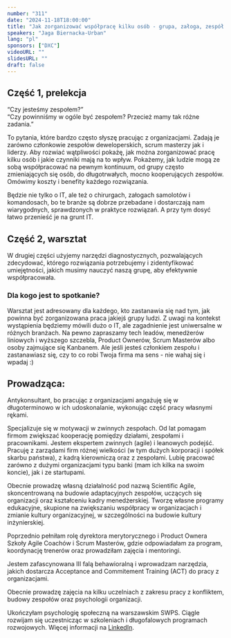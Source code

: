 ```yaml
---
number: "311"
date: "2024-11-18T18:00:00"
title: "Jak zorganizować współpracę kilku osób - grupa, załoga, zespół."
speakers: "Jaga Biernacka-Urban"
lang: "pl"
sponsors: ["DXC"]
videoURL: ""
slidesURL: ""
draft: false
---
```


## Część 1, prelekcja

“Czy jesteśmy zespołem?”   
“Czy powinniśmy w ogóle być zespołem? Przecież mamy tak różne zadania.”  

To pytania, które bardzo często słyszę pracując z organizacjami. Zadają je zarówno członkowie zespołów deweloperskich, scrum masterzy jak i liderzy. Aby rozwiać wątpliwości pokażę, jak można zorganizować pracę kilku osób i jakie czynniki mają na to wpływ. Pokażemy, jak ludzie mogą ze sobą współpracować na pewnym kontinuum, od grupy często zmieniających się osób, do długotrwałych, mocno kooperujących zespołów.   
Omówimy koszty i benefity każdego rozwiązania. 

Będzie nie tylko o IT, ale też o chirurgach, załogach samolotów i komandosach, bo te branże są dobrze przebadane i dostarczają nam wiarygodnych, sprawdzonych w praktyce rozwiązań. A przy tym dosyć łatwo przenieść je na grunt IT.

## Część 2, warsztat
W drugiej części użyjemy narzędzi diagnostycznych, pozwalających zdecydować, którego rozwiązania potrzebujemy i zidentyfikować umiejętności, jakich musimy nauczyć naszą grupę, aby efektywnie współpracowała.

### Dla kogo jest to spotkanie?

Warsztat jest adresowany dla każdego, kto zastanawia się nad tym, jak powinna być zorganizowana praca jakiejś grupy ludzi. Z uwagi na kontekst wystąpienia będziemy mówili dużo o IT, ale zagadnienie jest uniwersalne w różnych branżach. Na pewno zapraszamy tech leadów, menedżerów liniowych i wyższego szczebla, Product Ownerów, Scrum Masterów albo osoby zajmujące się Kanbanem. Ale jeśli jesteś członkiem zespołu i zastanawiasz się, czy to co robi Twoja firma ma sens - nie wahaj się i wpadaj :)


## Prowadząca:

Antykonsultant, bo pracując z organizacjami angażuję się w długoterminowo w ich udoskonalanie, wykonując część pracy własnymi rękami.  

Specjalizuje się w motywacji w zwinnych zespołach. Od lat pomagam firmom zwiększać kooperację pomiędzy działami, zespołami i pracownikami. Jestem ekspertem zwinnych (agile) i leanowych podejść. Pracuję z zarządami firm różnej wielkości (w tym dużych korporacji i spółek skarbu państwa), z kadrą kierowniczą oraz z zespołami. Lubię pracować zarówno z dużymi organizacjami typu banki (mam ich kilka na swoim koncie), jak i ze startupami.  

Obecnie prowadzę własną działalność pod nazwą Scientific Agile, skoncentrowaną na budowie adaptacyjnych zespołów, uczących się organizacji oraz kształceniu kadry menedżerskiej. Tworzę własne programy edukacyjne, skupione na zwiększaniu współpracy w organizacjach i zmianie kultury organizacyjnej, w szczególności na budowie kultury inżynierskiej.  

Poprzednio pełniłam rolę dyrektora merytorycznego i Product Ownera Szkoły Agile Coachów i Scrum Masterów, gdzie odpowiadałam za program, koordynację trenerów oraz prowadziłam zajęcia i mentoringi.  

Jestem zafascynowana III falą behawioralną i wprowadzam narzędzia, jakich dostarcza Acceptance and Commitement Training (ACT) do pracy z organizacjami.  

Obecnie prowadzę zajęcia na kilku uczelniach z zakresu pracy z konfliktem, budowy zespołów oraz psychologii organizacji.  

Ukończyłam psychologię społeczną na warszawskim SWPS. Ciągle rozwijam się uczestnicząc w szkoleniach i długofalowych programach rozwojowych. Więcej informacji na <a href="https://www.linkedin.com/in/agnieszka-jaga-biernacka/" target="_blank">LinkedIn</a>.

